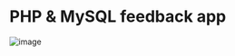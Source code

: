 # PHP & MySQL feedback app
![image](https://user-images.githubusercontent.com/66025444/213894503-d72b89dc-c0c0-4a24-8ff1-62f398c392c0.png)
